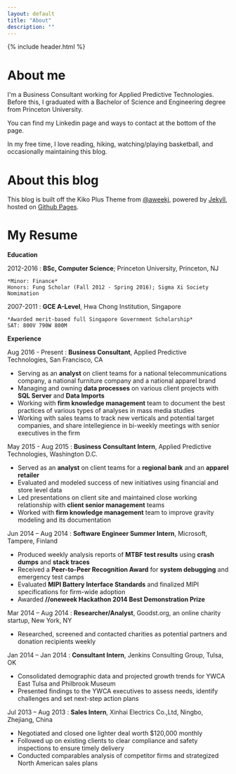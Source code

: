 ```yaml
---
layout: default
title: "About"
description: ""
---
```

{% include header.html %}

# About me

I'm a Business Consultant working for Applied Predictive Technologies. Before this, I graduated with a Bachelor of Science and Engineering degree from Princeton University.

You can find my Linkedin page and ways to contact at the bottom of the page. 

In my free time, I love reading, hiking, watching/playing basketball, and occasionally maintaining this blog.

# About this blog
This blog is built off the Kiko Plus Theme from [@aweekj](https://aweekj.github.io/Kiko-plus), powered by [Jekyll](http://jekyllrb.com), hosted on [Github Pages](https://pages.github.com).

# My Resume
**Education**

2012-2016
:   **BSc, Computer Science**; Princeton University, Princeton, NJ

    *Minor: Finance*  
    Honors: Fung Scholar (Fall 2012 - Spring 2016); Sigma Xi Society Nomimation

2007-2011
:	**GCE A-Level**, Hwa Chong Institution, Singapore

	*Awarded merit-based full Singapore Government Scholarship*  
	SAT: 800V 790W 800M

**Experience**

Aug 2016 - Present
:    **Business Consultant**, Applied Predictive Technologies, San Francisco, CA
- Serving as an **analyst** on client teams for a national telecommunications company, a national furniture company and a national apparel brand
- Managing and owning **data processes** on various client projects with **SQL Server** and **Data Imports**
- Working with **firm knowledge management** team to document the best practices of various types of analyses in mass media studies
- Working with sales teams to track new verticals and potential target companies, and share intellegience in bi-weekly meetings with senior executives in the firm

May 2015 - Aug 2015
:   **Business Consultant Intern**, Applied Predictive Technologies, Washington D.C.
- Served as an **analyst** on client teams for a **regional bank** and an **apparel retailer**
- Evaluated and modeled success of new initiatives using financial and store level data
- Led presentations on client site and maintained close working relationship with **client senior management** teams
- Worked with **firm knowledge management** team to improve gravity modeling and its documentation

Jun 2014 – Aug 2014
:   **Software Engineer Summer Intern**, Microsoft, Tampere, Finland
- Produced weekly analysis reports of **MTBF test results** using **crash dumps** and **stack traces**
- Received a **Peer-to-Peer Recognition Award** for **system debugging** and emergency test camps 
- Evaluated **MIPI Battery Interface Standards** and finalized MIPI specifications for firm-wide adoption
- Awarded **//oneweek Hackathon 2014 Best Demonstration Prize**

Mar 2014 – Aug 2014
:   **Researcher/Analyst**, Goodst.org, an online charity startup, New York, NY
- Researched, screened and contacted charities as potential partners and donation recipients weekly

Jan 2014 – Jan 2014
:   **Consultant Intern**, Jenkins Consulting Group, Tulsa, OK			    
- Consolidated demographic data and projected growth trends for YWCA East Tulsa and Philbrook Museum
- Presented findings to the YWCA executives to assess needs, identify challenges and set next-step action plans

Jul 2013 – Aug 2013
:   **Sales Intern**, Xinhai Electrics Co.,Ltd, Ningbo, Zhejiang, China
- Negotiated and closed one lighter deal worth $120,000 monthly
- Followed up on existing clients to clear compliance and safety inspections to ensure timely delivery
- Conducted comparables analysis of competitor firms and strategized North American sales plans

